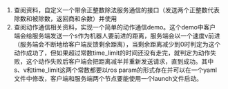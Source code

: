 1. 查阅资料，自定义一个带余正整数除法服务通信的接口（发送两个正整数代表除数和被除数，返回商和余数）并使用
2. 查阅动作通信相关资料，实现一个简单的动作通信demo。这个demo中客户端会给服务端发送一个s作为机器人要前进的距离，服务端会以一个速度v前进（服务端会不断地给客户端反馈剩余距离），当剩余距离减少到0时判定为这个动作成功了，但如果超过常数time_limit的时间还没有走完，就判定为动作失败，这个动作失败后客户端会把距离减半并重新发送请求，直到成功。其中s、v和time_limit这两个常数都要以ros param的形式存在并可以在一个yaml文件中修改，客户端和服务端两个节点要能使用一个launch文件启动。